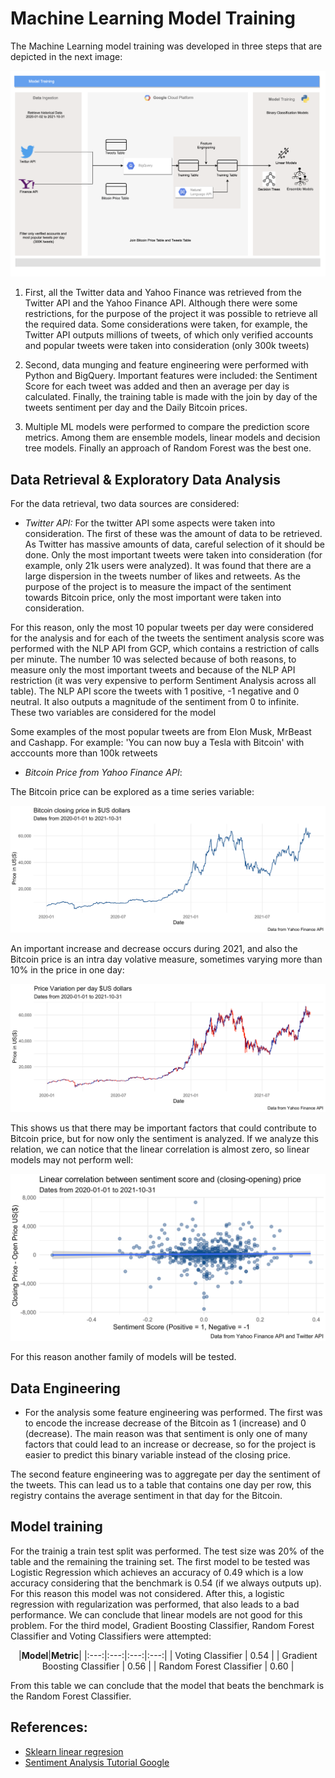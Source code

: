 # Machine Learning Model Training

The Machine Learning model training was developed in three steps that are depicted in the next image:

<img src="https://github.com/ro-juja/probable-umbrella/blob/main/images/gg4_diagram.png">

1. First, all the Twitter data and Yahoo Finance was retrieved from the Twitter API and the Yahoo Finance API. Although there were some restrictions, for the purpose of the project it was possible to retrieve all the required data. Some considerations were taken, for example, the Twitter API outputs millions of tweets, of which only verified accounts and popular tweets were taken into consideration (only 300k tweets)

2. Second, data munging and feature engineering were performed with Python and BigQuery. Important features were included: the Sentiment Score for each tweet was added and then an average per day is calculated. Finally, the training table is made with the join by day of the tweets sentiment per day and the Daily Bitcoin prices. 

3. Multiple ML models were performed to compare the prediction score metrics. Among them are ensemble models, linear models and decision tree models. Finally an approach of Random Forest was the best one. 


## Data Retrieval & Exploratory Data Analysis

For the data retrieval, two data sources are considered:

- *Twitter API:* For the twitter API some aspects were taken into consideration. The first of these was the amount of data to be retrieved. As Twitter has massive amounts of data, careful selection of it should be done. Only the most important tweets were taken into consideration (for example, only 21k users were analyzed). It was found that there are a large dispersion in the tweets number of likes and retweets. As the purpose of the project is to measure the impact of the sentiment towards Bitcoin price, only the most important were taken into consideration.

For this reason, only the most 10 popular tweets per day were considered for the analysis and for each of the tweets the sentiment analysis score was performed with the NLP API from GCP, which contains a restriction of calls per minute. The number 10 was selected because of both reasons, to measure only the most important tweets and because of the NLP API restriction (it was very expensive to perform Sentiment Analysis across all table). The NLP API score the tweets with 1 positive, -1 negative and 0 neutral. It also outputs a magnitude of the sentiment from 0 to infinite. These two variables are considered for the model

Some examples of the most popular tweets are from Elon Musk, MrBeast and Cashapp. For example: 'You can now buy a Tesla with Bitcoin' with acccounts more than 100k retweets

- *Bitcoin Price from Yahoo Finance API*:

The Bitcoin price can be explored as a time series variable:

<img src="https://github.com/ro-juja/probable-umbrella/blob/main/images/gg1_closing.png">

An important increase and decrease occurs during 2021, and also the Bitcoin price is an intra day volative measure, sometimes varying more than 10% in the price in one day:

<img src="https://github.com/ro-juja/probable-umbrella/blob/main/images/gg2_variation.png">


This shows us that there may be important factors that could contribute to Bitcoin price, but for now only the sentiment is analyzed. If we analyze this relation, we can notice that the linear correlation is almost zero, so linear models may not perform well:

<img src="https://github.com/ro-juja/probable-umbrella/blob/main/images/gg3_linearcor.png">

For this reason another family of models will be tested. 

## Data Engineering
- For the analysis some feature engineering was performed. The first was to encode the increase decrease of the Bitcoin as 1 (increase) and 0 (decrease). The main reason was that sentiment is only one of many factors that could lead to an increase or decrease, so for the project is easier to predict this binary variable instead of the closing price.

The second feature engineering was to aggregate per day the sentiment of the tweets. This can lead us to a table that contains one day per row, this registry contains the average sentiment in that day for the Bitcoin.

## Model training

For the trainig a train test split was performed. The test size was 20% of the table and the remaining the training set. The first model to be tested was Logistic Regression which achieves an accuracy of 0.49 which is a low accuracy considering that the benchmark is 0.54 (if we always outputs up). For this reason this model was not considered. After this, a logistic regression with regularization was performed, that also leads to a bad performance. We can conclude that linear models are not good for this problem. For the third model, Gradient Boosting Classifier, Random Forest Classifier and Voting Classifiers were attempted:

<center>

|**Model**|**Metric**|
|:---:|:---:|:---:|:---:|
| Voting Classifier |  0.54 | 
| Gradient Boosting Classifier | 0.56 | 
| Random Forest Classifier | 0.60 | 
    
</center>

From this table we can conclude that the model that beats the benchmark is the Random Forest Classifier. 

## References:
* [Sklearn linear regresion](https://scikit-learn.org/stable/modules/generated/sklearn.linear_model.LogisticRegression.html)
* [Sentiment Analysis Tutorial Google](https://cloud.google.com/natural-language/docs/sentiment-tutorial)



